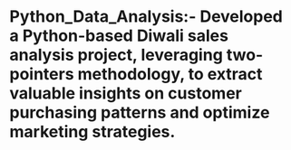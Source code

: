 # Python_Data_Analysis:- Developed a Python-based Diwali sales analysis project, leveraging two-pointers methodology, to extract valuable insights on customer purchasing patterns and optimize marketing strategies.
